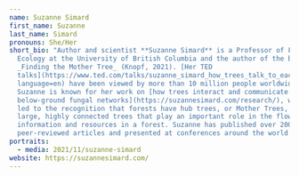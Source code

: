 ```yaml
---
name: Suzanne Simard
first_name: Suzanne
last_name: Simard
pronouns: She/Her
short_bio: "Author and scientist **Suzanne Simard** is a Professor of Forest
  Ecology at the University of British Columbia and the author of the book
  _Finding the Mother Tree_ (Knopf, 2021). [Her TED
  talks](https://www.ted.com/talks/suzanne_simard_how_trees_talk_to_each_other?\
  language=en) have been viewed by more than 10 million people worldwide.
  Suzanne is known for her work on [how trees interact and communicate using
  below-ground fungal networks](https://suzannesimard.com/research/), which has
  led to the recognition that forests have hub trees, or Mother Trees, which are
  large, highly connected trees that play an important role in the flow of
  information and resources in a forest. Suzanne has published over 200
  peer-reviewed articles and presented at conferences around the world. "
portraits:
  - media: 2021/11/suzanne-simard
website: https://suzannesimard.com/
---
```

